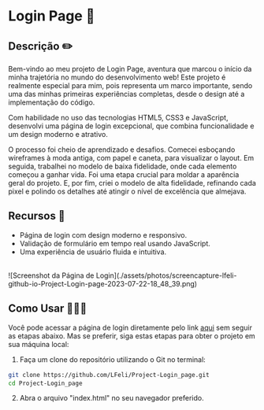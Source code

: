 # Login Page 🚀

## Descrição ✏️
Bem-vindo ao meu projeto de Login Page, aventura que marcou o início da minha trajetória no mundo do desenvolvimento web! Este projeto é realmente especial para mim, pois representa um marco importante, sendo uma das minhas primeiras experiências completas, desde o design até a implementação do código.

Com habilidade no uso das tecnologias HTML5, CSS3 e JavaScript, desenvolvi uma página de login excepcional, que combina funcionalidade e um design moderno e atrativo.

O processo foi cheio de aprendizado e desafios. Comecei esboçando wireframes à moda antiga, com papel e caneta, para visualizar o layout. Em seguida, trabalhei no modelo de baixa fidelidade, onde cada elemento começou a ganhar vida. Foi uma etapa crucial para moldar a aparência geral do projeto. E, por fim, criei o modelo de alta fidelidade, refinando cada pixel e polindo os detalhes até atingir o nível de excelência que almejava.

## Recursos 🤔
- Página de login com design moderno e responsivo.
- Validação de formulário em tempo real usando JavaScript.
- Uma experiência de usuário fluida e intuitiva.  
<br>
![Screenshot da Página de Login](./assets/photos/screencapture-lfeli-github-io-Project-Login-page-2023-07-22-18_48_39.png)

## Como Usar 👨🏻‍💻
Você pode acessar a página de login diretamente pelo link [aqui](https://lfeli.github.io/Project-Login_page/) sem seguir as etapas abaixo. Mas se preferir, siga estas etapas para obter o projeto em sua máquina local:

1. Faça um clone do repositório utilizando o Git no terminal:
```bash
git clone https://github.com/LFeli/Project-Login_page.git
cd Project-Login_page
```
2. Abra o arquivo "index.html" no seu navegador preferido.